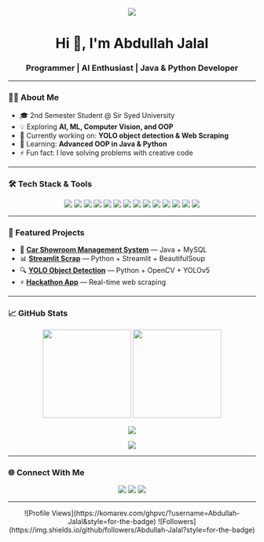 <!-- Profile README for Abdullah Jalal -->

<p align="center">
  <img src="https://capsule-render.vercel.app/api?type=waving&color=0:FF4B4B,100:0077B5&height=200&section=header&text=Abdullah%20Jalal&fontSize=50&fontColor=fff&animation=fadeIn&fontAlignY=35"/>
</p>

<h1 align="center">Hi 👋, I'm Abdullah Jalal</h1>
<h3 align="center">Programmer | AI Enthusiast | Java & Python Developer</h3>

---

### 🧑‍💻 About Me
- 🎓 2nd Semester Student @ Sir Syed University  
- 💡 Exploring **AI, ML, Computer Vision, and OOP**  
- 🔭 Currently working on: **YOLO object detection & Web Scraping**  
- 🌱 Learning: **Advanced OOP in Java & Python**  
- ⚡ Fun fact: I love solving problems with creative code  

---

### 🛠️ Tech Stack & Tools  

<p align="center">
  
<!-- Languages -->
<img src="https://img.shields.io/badge/Python-3776AB?style=for-the-badge&logo=python&logoColor=white"/>
<img src="https://img.shields.io/badge/Java-007396?style=for-the-badge&logo=java&logoColor=white"/>
<img src="https://img.shields.io/badge/JavaScript-F7DF1E?style=for-the-badge&logo=javascript&logoColor=black"/>
<img src="https://img.shields.io/badge/HTML5-E34F26?style=for-the-badge&logo=html5&logoColor=white"/>
<img src="https://img.shields.io/badge/CSS3-1572B6?style=for-the-badge&logo=css3&logoColor=white"/>

<!-- Frameworks -->
<img src="https://img.shields.io/badge/Flask-000000?style=for-the-badge&logo=flask&logoColor=white"/>
<img src="https://img.shields.io/badge/Streamlit-FF4B4B?style=for-the-badge&logo=streamlit&logoColor=white"/>
<img src="https://img.shields.io/badge/NumPy-013243?style=for-the-badge&logo=numpy&logoColor=white"/>
<img src="https://img.shields.io/badge/Pandas-150458?style=for-the-badge&logo=pandas&logoColor=white"/>
<img src="https://img.shields.io/badge/OpenCV-5C3EE8?style=for-the-badge&logo=opencv&logoColor=white"/>

<!-- Tools -->
<img src="https://img.shields.io/badge/Git-F05032?style=for-the-badge&logo=git&logoColor=white"/>
<img src="https://img.shields.io/badge/GitHub-181717?style=for-the-badge&logo=github&logoColor=white"/>
<img src="https://img.shields.io/badge/Docker-2496ED?style=for-the-badge&logo=docker&logoColor=white"/>
<img src="https://img.shields.io/badge/Azure-0078D4?style=for-the-badge&logo=microsoftazure&logoColor=white"/>

</p>

---

### 📂 Featured Projects  

- 🚗 **[Car Showroom Management System](https://github.com/Abdullah-Jalal/Car-Showroom-Management-System)** — Java + MySQL  
- 📊 **[Streamlit Scrap](https://github.com/Abdullah-Jalal/streamlit-scrap)** — Python + Streamlit + BeautifulSoup  
- 🔍 **[YOLO Object Detection](https://github.com/Abdullah-Jalal/yolo-assignment3)** — Python + OpenCV + YOLOv5  
- ⚡ **[Hackathon App](https://github.com/Abdullah-Jalal/hackathon)** — Real-time web scraping  

---

### 📈 GitHub Stats  

<p align="center">
  <img src="https://github-readme-stats.vercel.app/api?username=Abdullah-Jalal&show_icons=true&theme=radical" height="180em"/>
  <img src="https://github-readme-streak-stats.herokuapp.com/?user=Abdullah-Jalal&theme=radical" height="180em"/>
</p>

<p align="center">
  <img src="https://github-readme-stats.vercel.app/api/top-langs/?username=Abdullah-Jalal&layout=compact&theme=radical"/>
</p>

<p align="center">
  <img src="https://github-profile-trophy.vercel.app/?username=Abdullah-Jalal&theme=radical&row=1&column=6"/>
</p>

---

### 🌐 Connect With Me  

<p align="center">
  <a href="https://www.linkedin.com/in/abdullahbinjalal/"><img src="https://img.shields.io/badge/LinkedIn-0077B5?style=for-the-badge&logo=linkedin&logoColor=white"/></a>
  <a href="mailto:abdullahjalal@example.com"><img src="https://img.shields.io/badge/Email-D14836?style=for-the-badge&logo=gmail&logoColor=white"/></a>
  <a href="https://github.com/Abdullah-Jalal"><img src="https://img.shields.io/badge/GitHub-100000?style=for-the-badge&logo=github&logoColor=white"/></a>
</p>

---

<p align="center">
  ![Profile Views](https://komarev.com/ghpvc/?username=Abdullah-Jalal&style=for-the-badge) 
  ![Followers](https://img.shields.io/github/followers/Abdullah-Jalal?style=for-the-badge)
</p>
